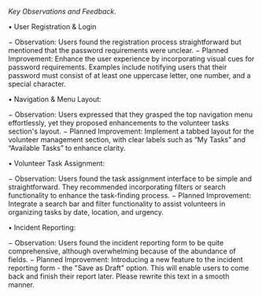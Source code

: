 *Key Observations and Feedback*.

• User Registration & Login

− Observation: Users found the registration process straightforward but mentioned that the password requirements were unclear.
− Planned Improvement: Enhance the user experience by incorporating visual cues for password requirements. Examples include notifying users that their password must consist of at least one uppercase letter, one number, and a special character.

• Navigation & Menu Layout:

− Observation: Users expressed that they grasped the top navigation menu effortlessly, yet they proposed enhancements to the volunteer tasks section's layout.
− Planned Improvement: Implement a tabbed layout for the volunteer management section,
with clear labels such as “My Tasks” and “Available Tasks” to enhance clarity.

• Volunteer Task Assignment:

− Observation: Users found the task assignment interface to be simple and straightforward. They recommended incorporating filters or search functionality to enhance the task-finding process.
− Planned Improvement: Integrate a search bar and filter functionality to assist volunteers in organizing tasks by date, location, and urgency.

• Incident Reporting:

− Observation: Users found the incident reporting form to be quite comprehensive, although overwhelming because of the abundance of fields.
− Planned Improvement: Introducing a new feature to the incident reporting form - the "Save as Draft" option. This will enable users to come back and finish their report later. Please rewrite this text in a smooth manner.
